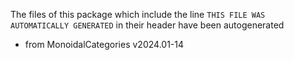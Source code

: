 The files of this package which include the line `THIS FILE WAS AUTOMATICALLY GENERATED` in their header have been autogenerated

* from MonoidalCategories v2024.01-14
